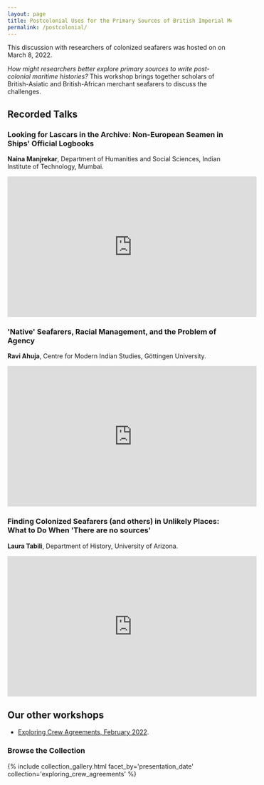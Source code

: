 ```yaml
---
layout: page
title: Postcolonial Uses for the Primary Sources of British Imperial Merchant Seafarers in the 19th & 20th Centuries Roundtable
permalink: /postcolonial/
---
```


This discussion with researchers of colonized seafarers was hosted on on March 8, 2022.

_How might researchers better explore primary sources to write post-colonial maritime histories?_ This workshop brings together scholars of British-Asiatic and British-African merchant seafarers to discuss the challenges.

## Recorded Talks

### Looking for Lascars in the Archive: Non-European Seamen in Ships' Official Logbooks
__Naina Manjrekar__, Department of Humanities and Social Sciences, Indian Institute of Technology, Mumbai.

<iframe width="560" height="315" src="https://www.youtube.com/embed/FiQbbivMvmc" title="YouTube video player" frameborder="0" allow="accelerometer; autoplay; clipboard-write; encrypted-media; gyroscope; picture-in-picture" allowfullscreen></iframe>

### 'Native' Seafarers, Racial Management, and the Problem of Agency
__Ravi Ahuja__, Centre for Modern Indian Studies, Göttingen University.

<iframe width="560" height="315" src="https://www.youtube.com/embed/E2z3gT9vjMQ" title="YouTube video player" frameborder="0" allow="accelerometer; autoplay; clipboard-write; encrypted-media; gyroscope; picture-in-picture" allowfullscreen></iframe>

### Finding Colonized Seafarers (and others) in Unlikely Places: What to Do When 'There are no sources'
__Laura Tabili__, Department of History, University of Arizona.

<iframe width="560" height="315" src="https://www.youtube.com/embed/JxcgC5pllCQ" title="YouTube video player" frameborder="0" allow="accelerometer; autoplay; clipboard-write; encrypted-media; gyroscope; picture-in-picture" allowfullscreen></iframe>

## Our other workshops

- [Exploring Crew Agreements, February 2022](https://crewagreementworkshop.github.io/exploring_crew_agreements/expcrewagreements).

### Browse the Collection

{% include collection_gallery.html facet_by='presentation_date' collection='exploring_crew_agreements' %}
